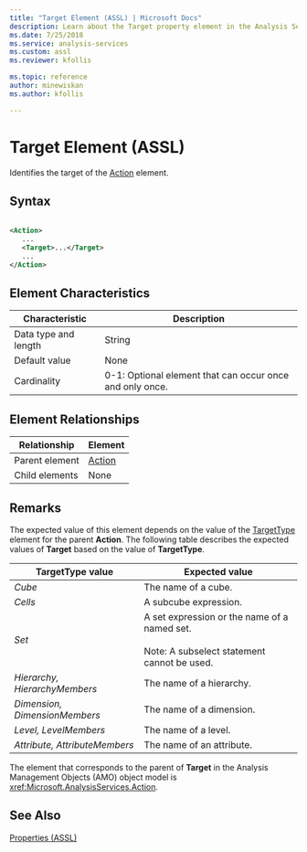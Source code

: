 ```yaml
---
title: "Target Element (ASSL) | Microsoft Docs"
description: Learn about the Target property element in the Analysis Services Scripting Language (ASSL) schema.
ms.date: 7/25/2018
ms.service: analysis-services
ms.custom: assl
ms.reviewer: kfollis

ms.topic: reference
author: minewiskan
ms.author: kfollis

---
```

# Target Element (ASSL)

  Identifies the target of the [Action](../objects/action-element-assl.md) element.  
  
## Syntax  
  
```xml  
  
<Action>  
   ...  
   <Target>...</Target>  
   ...  
</Action>  
```  
  
## Element Characteristics  
  
|Characteristic|Description|  
|--------------------|-----------------|  
|Data type and length|String|  
|Default value|None|  
|Cardinality|0-1: Optional element that can occur once and only once.|  
  
## Element Relationships  
  
|Relationship|Element|  
|------------------|-------------|  
|Parent element|[Action](../objects/action-element-assl.md)|  
|Child elements|None|  
  
## Remarks  
 The expected value of this element depends on the value of the [TargetType](targettype-element-assl.md) element for the parent **Action**. The following table describes the expected values of **Target** based on the value of **TargetType**.  
  
|TargetType value|Expected value|  
|----------------------|--------------------|  
|*Cube*|The name of a cube.|  
|*Cells*|A subcube expression.|  
|*Set*|A set expression or the name of a named set.<br /><br /> Note: A subselect statement cannot be used.|  
|*Hierarchy, HierarchyMembers*|The name of a hierarchy.|  
|*Dimension, DimensionMembers*|The name of a dimension.|  
|*Level, LevelMembers*|The name of a level.|  
|*Attribute, AttributeMembers*|The name of an attribute.|  
  
 The element that corresponds to the parent of **Target** in the Analysis Management Objects (AMO) object model is <xref:Microsoft.AnalysisServices.Action>.  
  
## See Also  
 [Properties &#40;ASSL&#41;](properties-assl.md)  
  
  

